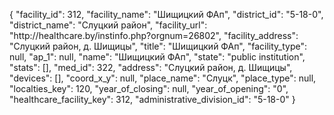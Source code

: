 {
    "facility_id": 312,
    "facility_name": "Шищицкий ФАп",
    "district_id": "5-18-0",
    "district_name": "Слуцкий район",
    "facility_url": "http:\/\/healthcare.by\/instinfo.php?orgnum=26802",
    "facility_address": "Слуцкий район, д. Шищицы",
    "title": "Шищицкий ФАп",
    "facility_type": null,
    "ap_1": null,
    "name": "Шищицкий ФАп",
    "state": "public institution",
    "stats": [],
    "med_id": 322,
    "address": "Слуцкий район, д. Шищицы",
    "devices": [],
    "coord_x_y": null,
    "place_name": "Слуцк",
    "place_type": null,
    "localties_key": 120,
    "year_of_closing": null,
    "year_of_opening": "0",
    "healthcare_facility_key": 312,
    "administrative_division_id": "5-18-0"
}